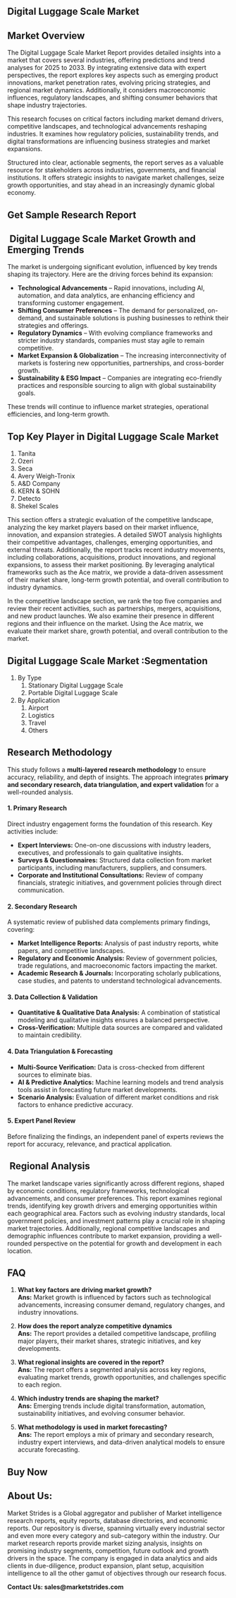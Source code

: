 <h2>Digital Luggage Scale Market</h2>
<h2>Market Overview</h2>
<p>The <a>Digital Luggage Scale Market</a> Report provides detailed insights into a market that covers several industries, offering predictions and trend analyses for 2025 to 2033. By integrating extensive data with expert perspectives, the report explores key aspects such as emerging product innovations, market penetration rates, evolving pricing strategies, and regional market dynamics. Additionally, it considers macroeconomic influences, regulatory landscapes, and shifting consumer behaviors that shape industry trajectories.</p>
<p>This research focuses on critical factors including market demand drivers, competitive landscapes, and technological advancements reshaping industries. It examines how regulatory policies, sustainability trends, and digital transformations are influencing business strategies and market expansions.</p>
<p>Structured into clear, actionable segments, the report serves as a valuable resource for stakeholders across industries, governments, and financial institutions. It offers strategic insights to navigate market challenges, seize growth opportunities, and stay ahead in an increasingly dynamic global economy.</p>
<h2><strong><a>Get Sample Research Report</a></strong></h2>
<h2>&nbsp;Digital Luggage Scale Market Growth and Emerging Trends</h2>
<p data-start="" data-end="">The market is undergoing significant evolution, influenced by key trends shaping its trajectory. Here are the driving forces behind its expansion:</p>
<ul data-start="" data-end="">
<li data-start="" data-end=""><strong data-start="" data-end="">Technological Advancements</strong> &ndash; Rapid innovations, including AI, automation, and data analytics, are enhancing efficiency and transforming customer engagement.</li>
<li data-start="" data-end=""><strong data-start="" data-end="">Shifting Consumer Preferences</strong> &ndash; The demand for personalized, on-demand, and sustainable solutions is pushing businesses to rethink their strategies and offerings.</li>
<li data-start="" data-end=""><strong data-start="" data-end="">Regulatory Dynamics</strong> &ndash; With evolving compliance frameworks and stricter industry standards, companies must stay agile to remain competitive.</li>
<li data-start="" data-end=""><strong data-start="" data-end="">Market Expansion &amp; Globalization</strong> &ndash; The increasing interconnectivity of markets is fostering new opportunities, partnerships, and cross-border growth.</li>
<li data-start="" data-end=""><strong data-start="" data-end="">Sustainability &amp; ESG Impact</strong> &ndash; Companies are integrating eco-friendly practices and responsible sourcing to align with global sustainability goals.</li>
</ul>
<p data-start="" data-end="" data-is-last-node="" data-is-only-node="">These trends will continue to influence market strategies, operational efficiencies, and long-term growth.</p>
<h2>Top Key Player in Digital Luggage Scale Market</h2>
<ol>
<li>Tanita</li>
<li>Ozeri</li>
<li>Seca</li>
<li>Avery Weigh-Tronix</li>
<li>A&amp;D Company</li>
<li>KERN &amp; SOHN</li>
<li>Detecto</li>
<li>Shekel Scales</li>
</ol>
<p>This section offers a strategic evaluation of the competitive landscape, analyzing the key market players based on their market influence, innovation, and expansion strategies. A detailed SWOT analysis highlights their competitive advantages, challenges, emerging opportunities, and external threats. Additionally, the report tracks recent industry movements, including collaborations, acquisitions, product innovations, and regional expansions, to assess their market positioning. By leveraging analytical frameworks such as the Ace matrix, we provide a data-driven assessment of their market share, long-term growth potential, and overall contribution to industry dynamics.</p>
<p>In the competitive landscape section, we rank the top five companies and review their recent activities, such as partnerships, mergers, acquisitions, and new product launches. We also examine their presence in different regions and their influence on the market. Using the Ace matrix, we evaluate their market share, growth potential, and overall contribution to the market.</p>
<h2>Digital Luggage Scale Market :Segmentation</h2>
<ol>
<li>By Type
<ol>
<li>Stationary Digital Luggage Scale</li>
<li>Portable Digital Luggage Scale</li>
</ol>
</li>
<li>By Application
<ol>
<li>Airport</li>
<li>Logistics</li>
<li>Travel</li>
<li>Others</li>
</ol>
</li>
</ol>
<h2>Research Methodology</h2>
<p data-start="" data-end="">This study follows a&nbsp;<strong data-start="" data-end="">multi-layered research methodology</strong>&nbsp;to ensure accuracy, reliability, and depth of insights. The approach integrates&nbsp;<strong data-start="" data-end="">primary and secondary research, data triangulation, and expert validation</strong>&nbsp;for a well-rounded analysis.</p>
<h4 data-start="" data-end=""><strong data-start="" data-end="">1. Primary Research</strong></h4>
<p data-start="" data-end="">Direct industry engagement forms the foundation of this research. Key activities include:</p>
<ul data-start="" data-end="">
<li data-start="" data-end=""><strong data-start="" data-end="">Expert Interviews:</strong>&nbsp;One-on-one discussions with industry leaders, executives, and professionals to gain qualitative insights.</li>
<li data-start="" data-end=""><strong data-start="" data-end="">Surveys &amp; Questionnaires:</strong>&nbsp;Structured data collection from market participants, including manufacturers, suppliers, and consumers.</li>
<li data-start="" data-end=""><strong data-start="" data-end="">Corporate and Institutional Consultations:</strong>&nbsp;Review of company financials, strategic initiatives, and government policies through direct communication.</li>
</ul>
<h4 data-start="" data-end=""><strong data-start="" data-end="">2. Secondary Research</strong></h4>
<p data-start="" data-end="">A systematic review of published data complements primary findings, covering:</p>
<ul data-start="" data-end="">
<li data-start="" data-end=""><strong data-start="" data-end="">Market Intelligence Reports:</strong>&nbsp;Analysis of past industry reports, white papers, and competitive landscapes.</li>
<li data-start="" data-end=""><strong data-start="" data-end="">Regulatory and Economic Analysis:</strong>&nbsp;Review of government policies, trade regulations, and macroeconomic factors impacting the market.</li>
<li data-start="" data-end=""><strong data-start="" data-end="">Academic Research &amp; Journals:</strong>&nbsp;Incorporating scholarly publications, case studies, and patents to understand technological advancements.</li>
</ul>
<h4 data-start="" data-end=""><strong data-start="" data-end="">3. Data Collection &amp; Validation</strong></h4>
<ul data-start="" data-end="">
<li data-start="" data-end=""><strong data-start="" data-end="">Quantitative &amp; Qualitative Data Analysis:</strong>&nbsp;A combination of statistical modeling and qualitative insights ensures a balanced perspective.</li>
<li data-start="" data-end=""><strong data-start="" data-end="">Cross-Verification:</strong>&nbsp;Multiple data sources are compared and validated to maintain credibility.</li>
</ul>
<h4 data-start="" data-end=""><strong data-start="" data-end="">4. Data Triangulation &amp; Forecasting</strong></h4>
<ul data-start="" data-end="">
<li data-start="" data-end=""><strong data-start="" data-end="">Multi-Source Verification:</strong>&nbsp;Data is cross-checked from different sources to eliminate bias.</li>
<li data-start="" data-end=""><strong data-start="" data-end="">AI &amp; Predictive Analytics:</strong>&nbsp;Machine learning models and trend analysis tools assist in forecasting future market developments.</li>
<li data-start="" data-end=""><strong data-start="" data-end="">Scenario Analysis:</strong>&nbsp;Evaluation of different market conditions and risk factors to enhance predictive accuracy.</li>
</ul>
<h4 data-start="" data-end=""><strong data-start="" data-end="">5. Expert Panel Review</strong></h4>
<p data-start="" data-end="">Before finalizing the findings, an independent panel of experts reviews the report for accuracy, relevance, and practical application.</p>
<h2>&nbsp;Regional Analysis</h2>
<p>The market landscape varies significantly across different regions, shaped by economic conditions, regulatory frameworks, technological advancements, and consumer preferences. This report examines regional trends, identifying key growth drivers and emerging opportunities within each geographical area. Factors such as evolving industry standards, local government policies, and investment patterns play a crucial role in shaping market trajectories. Additionally, regional competitive landscapes and demographic influences contribute to market expansion, providing a well-rounded perspective on the potential for growth and development in each location.</p>
<h2>FAQ</h2>
<ol>
<li data-start="" data-end="">
<p data-start="" data-end=""><strong>What key factors are driving market growth?</strong><br data-start="" data-end="" /><strong data-start="" data-end="">Ans:</strong> Market growth is influenced by factors such as technological advancements, increasing consumer demand, regulatory changes, and industry innovations.</p>
</li>
<li data-start="" data-end="">
<p data-start="" data-end=""><strong data-start="" data-end="">How does the report analyze competitive dynamics</strong><br data-start="" data-end="" /><strong data-start="" data-end="">Ans:</strong> The report provides a detailed competitive landscape, profiling major players, their market shares, strategic initiatives, and key developments.</p>
</li>
<li data-start="" data-end="">
<p data-start="" data-end=""><strong data-start="" data-end="">What regional insights are covered in the report?</strong><br data-start="" data-end="" /><strong data-start="" data-end="">Ans:</strong> The report offers a segmented analysis across key regions, evaluating market trends, growth opportunities, and challenges specific to each region.</p>
</li>
<li data-start="" data-end="">
<p data-start="" data-end=""><strong data-start="" data-end="">Which industry trends are shaping the market?</strong><br data-start="" data-end="" /><strong data-start="" data-end="">Ans:</strong> Emerging trends include digital transformation, automation, sustainability initiatives, and evolving consumer behavior.</p>
</li>
<li data-start="" data-end="">
<p data-start="" data-end=""><strong data-start="" data-end="">What methodology is used in market forecasting?</strong><br data-start="" data-end="" /><strong data-start="" data-end="">Ans:</strong> The report employs a mix of primary and secondary research, industry expert interviews, and data-driven analytical models to ensure accurate forecasting.</p>
</li>
</ol>
<h2><strong><a>Buy Now</a></strong></h2>
<h2>About Us:</h2>
<p><a>Market Strides</a>&nbsp;is a Global aggregator and publisher of Market intelligence research reports, equity reports, database directories, and economic reports. Our repository is diverse, spanning virtually every industrial sector and even more every category and sub-category within the industry. Our market research reports provide market sizing analysis, insights on promising industry segments, competition, future outlook and growth drivers in the space. The company is engaged in data analytics and aids clients in due-diligence, product expansion, plant setup, acquisition intelligence to all the other gamut of objectives through our research focus.</p>
<p><strong>Contact Us: <a>sales@marketstrides.com</a></strong></p>

